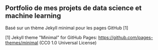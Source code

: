 ## Portfolio de mes projets de data science et machine learning

Basé sur un thème Jekyll minimal pour les pages GitHub [1]

[1] Jekyll theme "Minimal" for GitHub Pages: https://github.com/pages-themes/minimal (CC0 1.0 Universal License)
